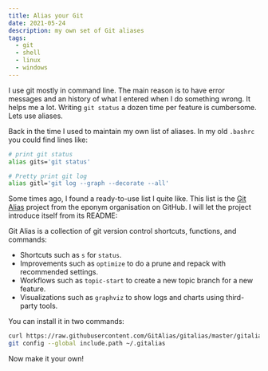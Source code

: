 ```yaml
---
title: Alias your Git
date: 2021-05-24
description: my own set of Git aliases
tags:
  - git
  - shell
  - linux
  - windows
---
```


I use git mostly in command line. The main reason is to have error messages and an history of what I entered when I do something wrong. It helps me a lot. Writing `git status` a dozen time per feature is cumbersome. Lets use aliases.

Back in the time I used to maintain my own list of aliases. In my old `.bashrc` you could find lines like:

```bash
# print git status
alias gits='git status'

# Pretty print git log
alias gitl='git log --graph --decorate --all'
```

Some times ago, I found a ready-to-use list I quite like. This list is the [Git Alias](https://github.com/gitalias/gitalias) project from the eponym organisation on GitHub. I will let the project introduce itself from its README:

Git Alias is a collection of git version control shortcuts, functions, and commands:

* Shortcuts such as `s` for `status`.
* Improvements such as `optimize` to do a prune and repack with recommended settings.
* Workflows such as `topic-start` to create a new topic branch for a new feature.
* Visualizations such as `graphviz` to show logs and charts using third-party tools.

You can install it in two commands:

```bash
curl https://raw.githubusercontent.com/GitAlias/gitalias/master/gitalias.txt -o ~/.gitalias 
git config --global include.path ~/.gitalias
```

Now make it your own!